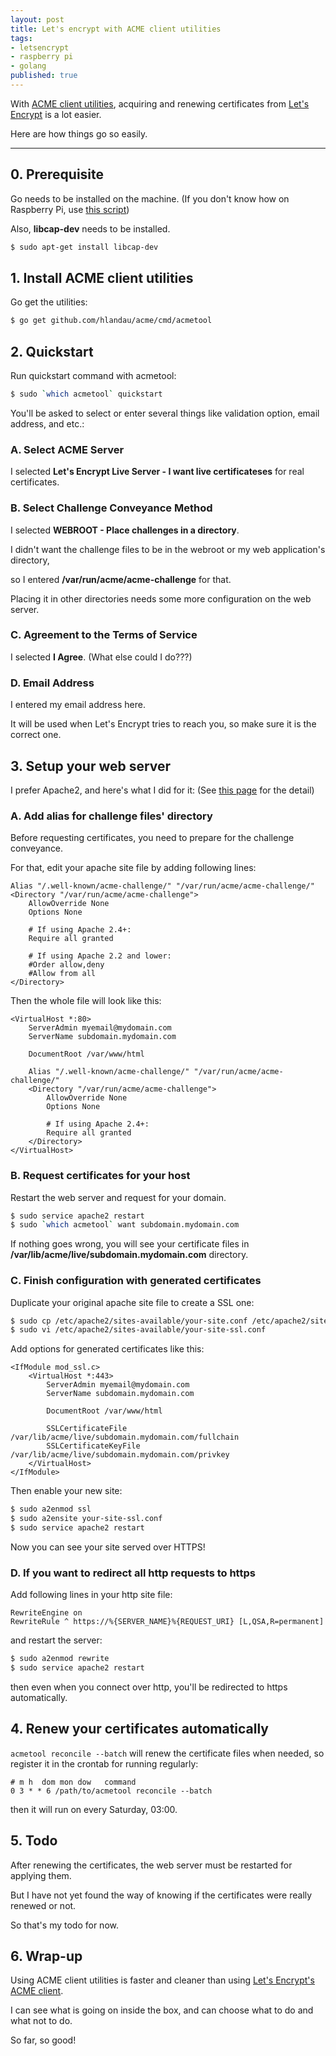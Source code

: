 ```yaml
---
layout: post
title: Let's encrypt with ACME client utilities
tags:
- letsencrypt
- raspberry pi
- golang
published: true
---
```


With [ACME client utilities](https://github.com/hlandau/acme), acquiring and renewing certificates from [Let's Encrypt](https://letsencrypt.org/) is a lot easier.

Here are how things go so easily.

----

## 0. Prerequisite

Go needs to be installed on the machine.
(If you don't know how on Raspberry Pi, use [this script](https://github.com/meinside/rpi-configs/blob/master/bin/prep_go.sh))

Also, **libcap-dev** needs to be installed.

```bash
$ sudo apt-get install libcap-dev
```

## 1. Install ACME client utilities

Go get the utilities:

```bash
$ go get github.com/hlandau/acme/cmd/acmetool
```

## 2. Quickstart

Run quickstart command with acmetool:

```bash
$ sudo `which acmetool` quickstart
```

You'll be asked to select or enter several things like validation option, email address, and etc.:

### A. Select ACME Server

I selected **Let's Encrypt Live Server - I want live certificateses** for real certificates.

### B. Select Challenge Conveyance Method

I selected **WEBROOT - Place challenges in a directory**.

I didn't want the challenge files to be in the webroot or my web application's directory,
  
so I entered **/var/run/acme/acme-challenge** for that.

Placing it in other directories needs some more configuration on the web server.

### C. Agreement to the Terms of Service

I selected **I Agree**. (What else could I do???)

### D. Email Address

I entered my email address here.

It will be used when Let's Encrypt tries to reach you, so make sure it is the correct one.

## 3. Setup your web server

I prefer Apache2, and here's what I did for it:
(See [this page](https://github.com/hlandau/acme/blob/master/_doc/WSCONFIG.md) for the detail)

### A. Add alias for challenge files' directory

Before requesting certificates, you need to prepare for the challenge conveyance.

For that, edit your apache site file by adding following lines:

```
Alias "/.well-known/acme-challenge/" "/var/run/acme/acme-challenge/"
<Directory "/var/run/acme/acme-challenge">
	AllowOverride None
	Options None

	# If using Apache 2.4+:
	Require all granted

	# If using Apache 2.2 and lower:
	#Order allow,deny
	#Allow from all
</Directory>
```

Then the whole file will look like this:

```
<VirtualHost *:80>
	ServerAdmin myemail@mydomain.com
	ServerName subdomain.mydomain.com

	DocumentRoot /var/www/html

	Alias "/.well-known/acme-challenge/" "/var/run/acme/acme-challenge/"
	<Directory "/var/run/acme/acme-challenge">
		AllowOverride None
		Options None
		
		# If using Apache 2.4+:
		Require all granted
	</Directory>
</VirtualHost>
```

### B. Request certificates for your host

Restart the web server and request for your domain.

```bash
$ sudo service apache2 restart
$ sudo `which acmetool` want subdomain.mydomain.com
```

If nothing goes wrong, you will see your certificate files in **/var/lib/acme/live/subdomain.mydomain.com** directory.

### C. Finish configuration with generated certificates

Duplicate your original apache site file to create a SSL one:

```bash
$ sudo cp /etc/apache2/sites-available/your-site.conf /etc/apache2/sites-available/your-site-ssl.conf
$ sudo vi /etc/apache2/sites-available/your-site-ssl.conf
```

Add options for generated certificates like this:

```
<IfModule mod_ssl.c>
	<VirtualHost *:443>
		ServerAdmin myemail@mydomain.com
		ServerName subdomain.mydomain.com

		DocumentRoot /var/www/html

		SSLCertificateFile /var/lib/acme/live/subdomain.mydomain.com/fullchain
		SSLCertificateKeyFile /var/lib/acme/live/subdomain.mydomain.com/privkey
	</VirtualHost>
</IfModule>
```

Then enable your new site:

```bash
$ sudo a2enmod ssl
$ sudo a2ensite your-site-ssl.conf
$ sudo service apache2 restart
```

Now you can see your site served over HTTPS!

### D. If you want to redirect all http requests to https

Add following lines in your http site file:

```
RewriteEngine on
RewriteRule ^ https://%{SERVER_NAME}%{REQUEST_URI} [L,QSA,R=permanent]
```

and restart the server:

```bash
$ sudo a2enmod rewrite
$ sudo service apache2 restart
```

then even when you connect over http, you'll be redirected to https automatically.

## 4. Renew your certificates automatically

`acmetool reconcile --batch` will renew the certificate files when needed, so register it in the crontab for running regularly:

```
# m h  dom mon dow   command
0 3 * * 6 /path/to/acmetool reconcile --batch
```

then it will run on every Saturday, 03:00.

## 5. Todo

After renewing the certificates, the web server must be restarted for applying them.

But I have not yet found the way of knowing if the certificates were really renewed or not.

So that's my todo for now.

## 6. Wrap-up

Using ACME client utilities is faster and cleaner than using [Let's Encrypt's ACME client](http://blog.meinside.pe.kr/Lets-Encrypt-with-Raspberry-Pi/).

I can see what is going on inside the box, and can choose what to do and what not to do.

So far, so good!

